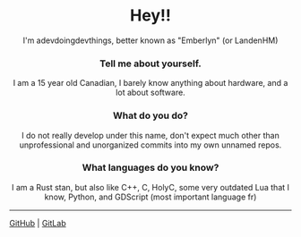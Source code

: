 <h1 align="center">Hey!!</h1>
<p align="center">I'm adevdoingdevthings, better known as "Emberlyn" (or LandenHM)</p>
<h3 align="center">Tell me about yourself.</h3>
<p align="center">I am a 15 year old Canadian, I barely know anything about hardware, and a lot about software.</p>
<h3 align="center">What do you do?</h3>
<p align="center">I do not really develop under this name, don't expect much other than unprofessional and unorganized commits into my own unnamed repos.</p>
<h3 align="center">What languages do you know?</h3>
<p align="center">I am a Rust stan, but also like C++, C, HolyC, some very outdated Lua that I know, Python, and GDScript (most important language fr)</p>
<hr style="border-top: 1px solid #FFFFFF;">

[GitHub](https://github.com/adevdoingdevthings) |  [GitLab](https://gitlab.com/LandenHM)
